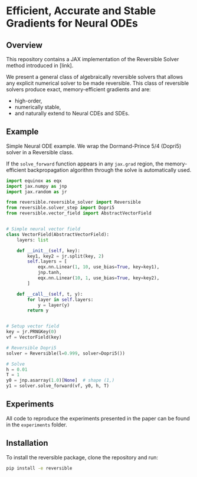 # Efficient, Accurate and Stable Gradients for Neural ODEs

## Overview
This repository contains a JAX implementation of the Reversible Solver method introduced in [link].

We present a general class of algebraically reversible solvers that allows any explicit numerical solver to be made reversible. This class of reversible solvers produce exact, memory-efficient gradients and are:
- high-order,
- numerically stable,
- and naturally extend to Neural CDEs and SDEs.

## Example
Simple Neural ODE example. We wrap the Dormand-Prince 5/4 (Dopri5) solver in a Reversible class.

If the `solve_forward` function appears in any `jax.grad` region, the memory-efficient backpropagation algorithm through the solve is automatically used.

```python
import equinox as eqx
import jax.numpy as jnp
import jax.random as jr

from reversible.reversible_solver import Reversible
from reversible.solver_step import Dopri5
from reversible.vector_field import AbstractVectorField


# Simple neural vector field
class VectorField(AbstractVectorField):
    layers: list

    def __init__(self, key):
        key1, key2 = jr.split(key, 2)
        self.layers = [
            eqx.nn.Linear(1, 10, use_bias=True, key=key1),
            jnp.tanh,
            eqx.nn.Linear(10, 1, use_bias=True, key=key2),
        ]

    def __call__(self, t, y):
        for layer in self.layers:
            y = layer(y)
        return y


# Setup vector field
key = jr.PRNGKey(0)
vf = VectorField(key)

# Reversible Dopri5
solver = Reversible(l=0.999, solver=Dopri5())

# Solve
h = 0.01
T = 1
y0 = jnp.asarray(1.0)[None]  # shape (1,)
y1 = solver.solve_forward(vf, y0, h, T)

```

## Experiments
All code to reproduce the experiments presented in the paper can be found in the `experiments` folder.

## Installation
To install the reversible package, clone the repository and run:
```bash
pip install -e reversible
```
